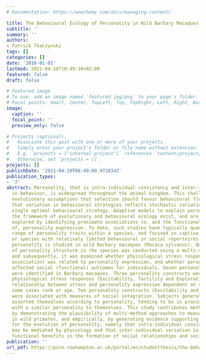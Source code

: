 ```yaml
---
# Documentation: https://wowchemy.com/docs/managing-content/

title: The Behavioural Ecology of Personality in Wild Barbary Macaques
subtitle: ''
summary: ''
authors:
- Patrick Tkaczynski
tags: []
categories: []
date: '2016-01-01'
lastmod: 2021-04-20T10:49:10+02:00
featured: false
draft: false

# Featured image
# To use, add an image named `featured.jpg/png` to your page's folder.
# Focal points: Smart, Center, TopLeft, Top, TopRight, Left, Right, BottomLeft, Bottom, BottomRight.
image:
  caption: ''
  focal_point: ''
  preview_only: false

# Projects (optional).
#   Associate this post with one or more of your projects.
#   Simply enter your project's folder or file name without extension.
#   E.g. `projects = ["internal-project"]` references `content/project/deep-learning/index.md`.
#   Otherwise, set `projects = []`.
projects: []
publishDate: '2021-04-20T08:49:09.972834Z'
publication_types:
- '7'
abstract: Personality, that is intra-individual consistency and inter-individual variation
  in behaviour, is widespread throughout the animal kingdom. This challenges traditional
  evolutionary assumptions that selection should favour behavioural flexibility, and
  that variation in behavioural strategies reflects stochastic variation around a
  single optimal behavioural strategy. Adaptive models to explain personality within
  the framework of evolutionary and behavioural ecology exist, and are typically empirically
  explored by identifying proximate associations to, and the functional consequences
  of, personality expression. To date, such studies have typically quantified a narrow
  range of personality traits within a species, and focused on captive populations
  or species with relatively limited behavioural or social repertoires. In this thesis,
  personality is studied in wild Barbary macaques (Macaca sylvanus). Quantification
  of personality structure in the species was conducted using a multi-method approach,
  and subsequently, it was examined whether physiological stress response (a proximate
  association) was related to personality expression, and whether personality expression
  affected social (functional) outcomes for individuals. Seven personality constructs
  were identified in Barbary macaques. Three personality constructs were related to
  physiological stress responses (Excitability, Tactility and Exploration), with the
  relationship between stress and personality expression dependent on sex, and in
  some cases rank or age. Two personality constructs (Excitability and Exploration)
  were associated with measures of social integration. Subjects generally socially
  assorted themselves according to personality, tending to be in proximity to individuals
  with a similar personality to themselves. This study contributes methodologically
  by demonstrating the plausibility of multi-method approaches to measuring personality
  in wild primates, and empirically, by generating evidence supporting adaptive models
  for the evolution of personality, namely that intra-individual consistency in behaviour
  may be mediated by physiology and that inter-individual variation in behaviour has
  functional benefits in the formation of social relationships and social structures.
publication: ''
url_pdf: https://pure.roehampton.ac.uk/portal/en/studentthesis/the-behavioural-ecology-of-personality-in-wild-barbary-macaques(023582d2-2214-448c-bf12-c1bef7d5549e).html
---
```

